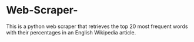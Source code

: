 # Web-Scraper-
This is a python web scraper that retrieves the top 20 most frequent words with their percentages in an English Wikipedia article.
